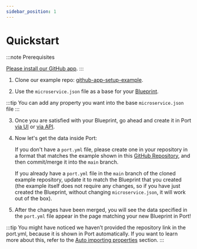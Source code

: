 ```yaml
---
sidebar_position: 1
---
```


# Quickstart

:::note Prerequisites

[Please install our GitHub app](../../exporters/github-exporter/installation.md).
:::

1. Clone our example repo: [github-app-setup-example](https://github.com/port-labs/github-app-setup-example).

2. Use the `microservice.json` file as a base for your [Blueprint](../../software-catalog/blueprint/blueprint.md).

:::tip
You can add any property you want into the base `microservice.json` file
:::

3. Once you are satisfied with your Blueprint, go ahead and create it in Port [via UI](../../software-catalog/blueprint/tutorial.md#from-the-ui) or [via API](../../software-catalog/blueprint/tutorial.md#from-the-api).

4. Now let's get the data inside Port:

   If you don't have a `port.yml` file, please create one in your repository in a format that matches the example shown in this [GitHub Repository](https://github.com/port-labs/github-app-setup-example/blob/main/port.yml), and then commit/merge it into the `main` branch.

   If you already have a `port.yml` file in the `main` branch of the cloned example repository, update it to match the Blueprint that you created (the example itself does not require any changes, so if you have just created the Blueprint, without changing `microservice.json`, it will work out of the box).

5. After the changes have been merged, you will see the data specified in the `port.yml` file appear in the page matching your new Blueprint in Port!

:::tip
You might have noticed we haven’t provided the repository link in the port.yml, because it is shown in Port automatically. If you want to learn more about this, refer to the [Auto importing properties](./auto-importing-properties) section.
:::

